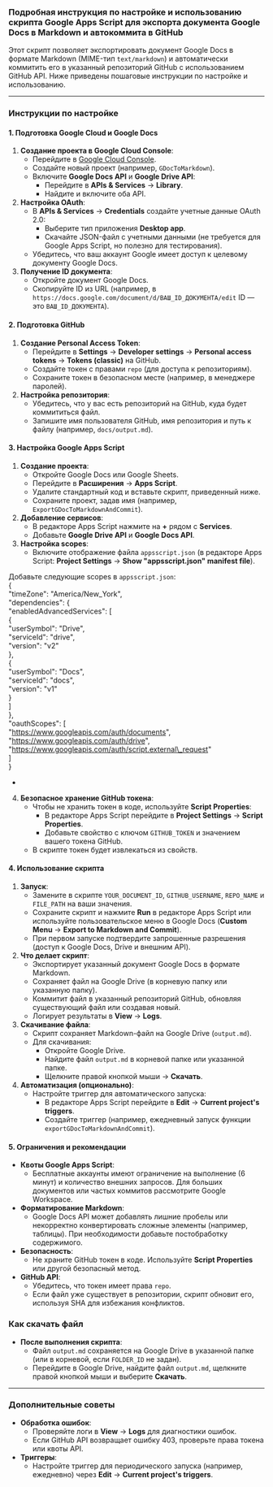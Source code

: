 ### **Подробная инструкция по настройке и использованию скрипта Google Apps Script для экспорта документа Google Docs в Markdown и автокоммита в GitHub**

Этот скрипт позволяет экспортировать документ Google Docs в формате Markdown (MIME-тип `text/markdown`) и автоматически коммитить его в указанный репозиторий GitHub с использованием GitHub API. Ниже приведены пошаговые инструкции по настройке и использованию.

---

### **Инструкции по настройке**

#### **1\. Подготовка Google Cloud и Google Docs**

1. **Создание проекта в Google Cloud Console**:  
   * Перейдите в [Google Cloud Console](https://console.cloud.google.com/).  
   * Создайте новый проект (например, `GDocToMarkdown`).  
   * Включите **Google Docs API** и **Google Drive API**:  
     * Перейдите в **APIs & Services** \-\> **Library**.  
     * Найдите и включите оба API.  
2. **Настройка OAuth**:  
   * В **APIs & Services** \-\> **Credentials** создайте учетные данные OAuth 2.0:  
     * Выберите тип приложения **Desktop app**.  
     * Скачайте JSON-файл с учетными данными (не требуется для Google Apps Script, но полезно для тестирования).  
   * Убедитесь, что ваш аккаунт Google имеет доступ к целевому документу Google Docs.  
3. **Получение ID документа**:  
   * Откройте документ Google Docs.  
   * Скопируйте ID из URL (например, в `https://docs.google.com/document/d/ВАШ_ID_ДОКУМЕНТА/edit` ID — это `ВАШ_ID_ДОКУМЕНТА`).

#### **2\. Подготовка GitHub**

1. **Создание Personal Access Token**:  
   * Перейдите в **Settings** \-\> **Developer settings** \-\> **Personal access tokens** \-\> **Tokens (classic)** на GitHub.  
   * Создайте токен с правами `repo` (для доступа к репозиториям).  
   * Сохраните токен в безопасном месте (например, в менеджере паролей).  
2. **Настройка репозитория**:  
   * Убедитесь, что у вас есть репозиторий на GitHub, куда будет коммититься файл.  
   * Запишите имя пользователя GitHub, имя репозитория и путь к файлу (например, `docs/output.md`).

#### **3\. Настройка Google Apps Script**

1. **Создание проекта**:  
   * Откройте Google Docs или Google Sheets.  
   * Перейдите в **Расширения** \-\> **Apps Script**.  
   * Удалите стандартный код и вставьте скрипт, приведенный ниже.  
   * Сохраните проект, задав имя (например, `ExportGDocToMarkdownAndCommit`).  
2. **Добавление сервисов**:  
   * В редакторе Apps Script нажмите на **\+** рядом с **Services**.  
   * Добавьте **Google Drive API** и **Google Docs API**.  
3. **Настройка scopes**:  
   * Включите отображение файла `appsscript.json` (в редакторе Apps Script: **Project Settings** \-\> **Show "appsscript.json" manifest file**).

Добавьте следующие scopes в `appsscript.json`:  
{  
  "timeZone": "America/New\_York",  
  "dependencies": {  
    "enabledAdvancedServices": \[  
      {  
        "userSymbol": "Drive",  
        "serviceId": "drive",  
        "version": "v2"  
      },  
      {  
        "userSymbol": "Docs",  
        "serviceId": "docs",  
        "version": "v1"  
      }  
    \]  
  },  
  "oauthScopes": \[  
    "https://www.googleapis.com/auth/documents",  
    "https://www.googleapis.com/auth/drive",  
    "https://www.googleapis.com/auth/script.external\_request"  
  \]  
}

*   
4. **Безопасное хранение GitHub токена**:  
   * Чтобы не хранить токен в коде, используйте **Script Properties**:  
     * В редакторе Apps Script перейдите в **Project Settings** \-\> **Script Properties**.  
     * Добавьте свойство с ключом `GITHUB_TOKEN` и значением вашего токена GitHub.  
   * В скрипте токен будет извлекаться из свойств.

#### **4\. Использование скрипта**

1. **Запуск**:  
   * Замените в скрипте `YOUR_DOCUMENT_ID`, `GITHUB_USERNAME`, `REPO_NAME` и `FILE_PATH` на ваши значения.  
   * Сохраните скрипт и нажмите **Run** в редакторе Apps Script или используйте пользовательское меню в Google Docs (**Custom Menu** \-\> **Export to Markdown and Commit**).  
   * При первом запуске подтвердите запрошенные разрешения (доступ к Google Docs, Drive и внешним API).  
2. **Что делает скрипт**:  
   * Экспортирует указанный документ Google Docs в формате Markdown.  
   * Сохраняет файл на Google Drive (в корневую папку или указанную папку).  
   * Коммитит файл в указанный репозиторий GitHub, обновляя существующий файл или создавая новый.  
   * Логирует результаты в **View** \-\> **Logs**.  
3. **Скачивание файла**:  
   * Скрипт сохраняет Markdown-файл на Google Drive (`output.md`).  
   * Для скачивания:  
     * Откройте Google Drive.  
     * Найдите файл `output.md` в корневой папке или указанной папке.  
     * Щелкните правой кнопкой мыши \-\> **Скачать**.  
4. **Автоматизация (опционально)**:  
   * Настройте триггер для автоматического запуска:  
     * В редакторе Apps Script перейдите в **Edit** \-\> **Current project's triggers**.  
     * Создайте триггер (например, ежедневный запуск функции `exportGDocToMarkdownAndCommit`).

#### **5\. Ограничения и рекомендации**

* **Квоты Google Apps Script**:  
  * Бесплатные аккаунты имеют ограничение на выполнение (6 минут) и количество внешних запросов. Для больших документов или частых коммитов рассмотрите Google Workspace.  
* **Форматирование Markdown**:  
  * Google Docs API может добавлять лишние пробелы или некорректно конвертировать сложные элементы (например, таблицы). При необходимости добавьте постобработку содержимого.  
* **Безопасность**:  
  * Не храните GitHub токен в коде. Используйте **Script Properties** или другой безопасный метод.  
* **GitHub API**:  
  * Убедитесь, что токен имеет права `repo`.  
  * Если файл уже существует в репозитории, скрипт обновит его, используя SHA для избежания конфликтов.

### **Как скачать файл**

* **После выполнения скрипта**:  
  * Файл `output.md` сохраняется на Google Drive в указанной папке (или в корневой, если `FOLDER_ID` не задан).  
  * Перейдите в Google Drive, найдите файл `output.md`, щелкните правой кнопкой мыши и выберите **Скачать**.

---

### **Дополнительные советы**

* **Обработка ошибок**:  
  * Проверяйте логи в **View** \-\> **Logs** для диагностики ошибок.  
  * Если GitHub API возвращает ошибку 403, проверьте права токена или квоты API.  
* **Триггеры**:  
  * Настройте триггер для периодического запуска (например, ежедневно) через **Edit** \-\> **Current project's triggers**.

